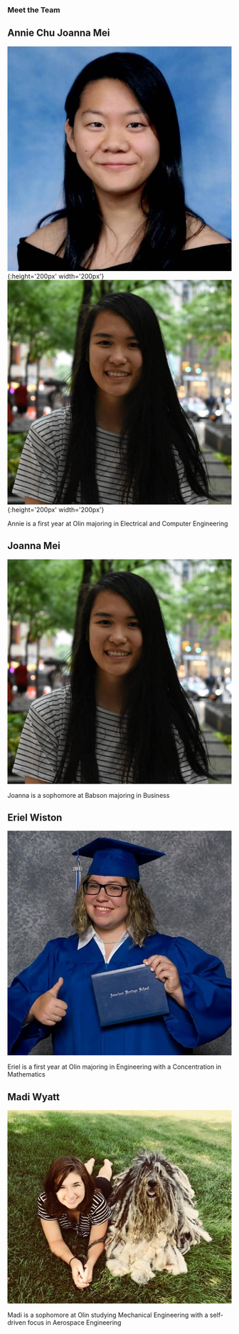 ### Meet the Team

## Annie Chu                                  Joanna Mei
![](annie.jpg){:height='200px' width='200px'} ![](joanna.jpg){:height='200px' width='200px'}

Annie is a first year at Olin majoring
in Electrical and Computer Engineering

## Joanna Mei
![](joanna.jpg)

Joanna is a sophomore at Babson majoring in Business

## Eriel Wiston
![](eriel.jpg)

Eriel is a first year at Olin majoring in Engineering with a Concentration in Mathematics

## Madi Wyatt
![](madi.jpg)

Madi is a sophomore at Olin studying Mechanical Engineering with a self-driven focus in Aerospace Engineering
